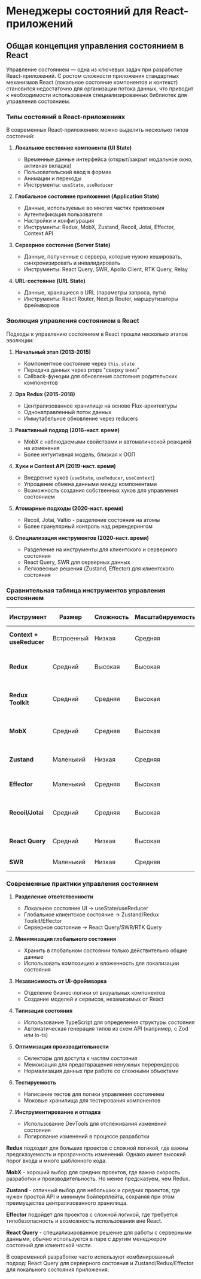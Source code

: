 # Менеджеры состояний для React-приложений

## Общая концепция управления состоянием в React

Управление состоянием — одна из ключевых задач при разработке React-приложений. С ростом сложности приложения стандартных механизмов React (локальное состояние компонентов и контекст) становится недостаточно для организации потока данных, что приводит к необходимости использования специализированных библиотек для управления состоянием.

### Типы состояний в React-приложениях

В современных React-приложениях можно выделить несколько типов состояний:

1. **Локальное состояние компонента (UI State)**

   - Временные данные интерфейса (открыт/закрыт модальное окно, активная вкладка)
   - Пользовательский ввод в формах
   - Анимации и переходы
   - Инструменты: `useState`, `useReducer`

2. **Глобальное состояние приложения (Application State)**

   - Данные, используемые во многих частях приложения
   - Аутентификация пользователя
   - Настройки и конфигурация
   - Инструменты: Redux, MobX, Zustand, Recoil, Jotai, Effector, Context API

3. **Серверное состояние (Server State)**

   - Данные, полученные с сервера, которые нужно кешировать, синхронизировать и инвалидировать
   - Инструменты: React Query, SWR, Apollo Client, RTK Query, Relay

4. **URL-состояние (URL State)**
   - Данные, хранящиеся в URL (параметры запроса, пути)
   - Инструменты: React Router, Next.js Router, маршрутизаторы фреймворков

### Эволюция управления состоянием в React

Подходы к управлению состоянием в React прошли несколько этапов эволюции:

1. **Начальный этап (2013-2015)**

   - Компонентное состояние через `this.state`
   - Передача данных через props "сверху вниз"
   - Callback-функции для обновления состояния родительских компонентов

2. **Эра Redux (2015-2018)**

   - Централизованное хранилище на основе Flux-архитектуры
   - Однонаправленный поток данных
   - Иммутабельное обновление через reducers

3. **Реактивный подход (2016-наст. время)**

   - MobX с наблюдаемыми свойствами и автоматической реакцией на изменения
   - Более интуитивная модель, близкая к ООП

4. **Хуки и Context API (2019-наст. время)**

   - Внедрение хуков (`useState`, `useReducer`, `useContext`)
   - Упрощение обмена данными между компонентами
   - Возможность создания собственных хуков для управления состоянием

5. **Атомарные подходы (2020-наст. время)**

   - Recoil, Jotai, Valtio - разделение состояния на атомы
   - Более гранулярный контроль над ререндерингом

6. **Специализация инструментов (2020-наст. время)**
   - Разделение на инструменты для клиентского и серверного состояния
   - React Query, SWR для серверных данных
   - Легковесные решения (Zustand, Effector) для клиентского состояния

### Сравнительная таблица инструментов управления состоянием

| Инструмент               | Размер     | Сложность | Масштабируемость | Экосистема | Случаи использования                             |
| ------------------------ | ---------- | --------- | ---------------- | ---------- | ------------------------------------------------ |
| **Context + useReducer** | Встроенный | Низкая    | Средняя          | React      | Небольшие приложения, прототипы                  |
| **Redux**                | Средний    | Высокая   | Высокая          | Большая    | Крупные приложения, многокомандная разработка    |
| **Redux Toolkit**        | Средний    | Средняя   | Высокая          | Большая    | Современные Redux-приложения любого размера      |
| **MobX**                 | Средний    | Средняя   | Высокая          | Средняя    | Средние и крупные приложения с ООП-подходом      |
| **Zustand**              | Маленький  | Низкая    | Средняя          | Маленькая  | Небольшие и средние приложения                   |
| **Effector**             | Маленький  | Средняя   | Высокая          | Средняя    | Типобезопасные приложения с FP-подходом          |
| **Recoil/Jotai**         | Средний    | Средняя   | Высокая          | Растущая   | Приложения с комплексной структурой зависимостей |
| **React Query**          | Средний    | Низкая    | Высокая          | Растущая   | Работа с серверными данными                      |
| **SWR**                  | Маленький  | Низкая    | Средняя          | Маленькая  | Простые случаи работы с API                      |

### Современные практики управления состоянием

1. **Разделение ответственности**

   - Локальное состояние UI → useState/useReducer
   - Глобальное клиентское состояние → Zustand/Redux Toolkit/Effector
   - Серверное состояние → React Query/SWR/RTK Query

2. **Минимизация глобального состояния**

   - Хранить в глобальном состоянии только действительно общие данные
   - Использовать композицию и вложенность для локализации состояния

3. **Независимость от UI-фреймворка**

   - Отделение бизнес-логики от визуальных компонентов
   - Создание моделей и сервисов, независимых от React

4. **Типизация состояния**

   - Использование TypeScript для определения структуры состояния
   - Автоматическая генерация типов из схем API (например, с Zod или io-ts)

5. **Оптимизация производительности**

   - Селекторы для доступа к частям состояния
   - Мемоизация для предотвращения ненужных перерендеров
   - Нормализация данных при работе со сложными объектами

6. **Тестируемость**

   - Написание тестов для логики управления состоянием
   - Моковые хранилища для тестирования компонентов

7. **Инструментирование и отладка**
   - Использование DevTools для отслеживания изменений состояния
   - Логирование изменений в процессе разработки

**Redux** подходит для больших проектов с сложной логикой, где важны предсказуемость и прозрачность изменений. Однако имеет высокий порог входа и много шаблонного кода.

**MobX** - хороший выбор для средних проектов, где важна скорость разработки и производительность. Но менее предсказуем, чем Redux.

**Zustand** - отличный выбор для небольших и средних проектов, где нужен простой API и минимум бойлерплейта, сохраняя при этом преимущества централизованного хранилища.

**Effector** подойдет для проектов с сложной логикой, где требуется типобезопасность и возможность использования вне React.

**React Query** - специализированное решение для работы с серверными данными, обычно используется в паре с другим менеджером состояний для клиентской части.

В современной разработке часто используют комбинированный подход: React Query для серверного состояния и Zustand/Redux/Effector для локального состояния приложения.
